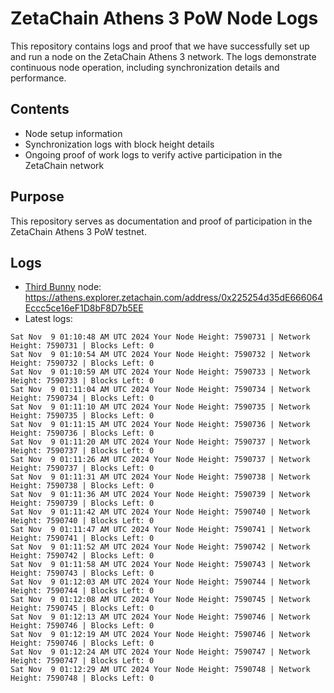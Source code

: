 # ZetaChain Athens 3 PoW Node Logs
This repository contains logs and proof that we have successfully set up and run a node on the ZetaChain Athens 3 network. The logs demonstrate continuous node operation, including synchronization details and performance.

## Contents
- Node setup information
- Synchronization logs with block height details
- Ongoing proof of work logs to verify active participation in the ZetaChain network

## Purpose
This repository serves as documentation and proof of participation in the ZetaChain Athens 3 PoW testnet.

## Logs

- [Third Bunny](https://thirdbunny.xyz/) node: https://athens.explorer.zetachain.com/address/0x225254d35dE666064Eccc5ce16eF1D8bF8D7b5EE
- Latest logs:
```
Sat Nov  9 01:10:48 AM UTC 2024 Your Node Height: 7590731 | Network Height: 7590731 | Blocks Left: 0
Sat Nov  9 01:10:54 AM UTC 2024 Your Node Height: 7590732 | Network Height: 7590732 | Blocks Left: 0
Sat Nov  9 01:10:59 AM UTC 2024 Your Node Height: 7590733 | Network Height: 7590733 | Blocks Left: 0
Sat Nov  9 01:11:04 AM UTC 2024 Your Node Height: 7590734 | Network Height: 7590734 | Blocks Left: 0
Sat Nov  9 01:11:10 AM UTC 2024 Your Node Height: 7590735 | Network Height: 7590735 | Blocks Left: 0
Sat Nov  9 01:11:15 AM UTC 2024 Your Node Height: 7590736 | Network Height: 7590736 | Blocks Left: 0
Sat Nov  9 01:11:20 AM UTC 2024 Your Node Height: 7590737 | Network Height: 7590737 | Blocks Left: 0
Sat Nov  9 01:11:26 AM UTC 2024 Your Node Height: 7590737 | Network Height: 7590737 | Blocks Left: 0
Sat Nov  9 01:11:31 AM UTC 2024 Your Node Height: 7590738 | Network Height: 7590738 | Blocks Left: 0
Sat Nov  9 01:11:36 AM UTC 2024 Your Node Height: 7590739 | Network Height: 7590739 | Blocks Left: 0
Sat Nov  9 01:11:42 AM UTC 2024 Your Node Height: 7590740 | Network Height: 7590740 | Blocks Left: 0
Sat Nov  9 01:11:47 AM UTC 2024 Your Node Height: 7590741 | Network Height: 7590741 | Blocks Left: 0
Sat Nov  9 01:11:52 AM UTC 2024 Your Node Height: 7590742 | Network Height: 7590742 | Blocks Left: 0
Sat Nov  9 01:11:58 AM UTC 2024 Your Node Height: 7590743 | Network Height: 7590743 | Blocks Left: 0
Sat Nov  9 01:12:03 AM UTC 2024 Your Node Height: 7590744 | Network Height: 7590744 | Blocks Left: 0
Sat Nov  9 01:12:08 AM UTC 2024 Your Node Height: 7590745 | Network Height: 7590745 | Blocks Left: 0
Sat Nov  9 01:12:13 AM UTC 2024 Your Node Height: 7590746 | Network Height: 7590746 | Blocks Left: 0
Sat Nov  9 01:12:19 AM UTC 2024 Your Node Height: 7590746 | Network Height: 7590746 | Blocks Left: 0
Sat Nov  9 01:12:24 AM UTC 2024 Your Node Height: 7590747 | Network Height: 7590747 | Blocks Left: 0
Sat Nov  9 01:12:29 AM UTC 2024 Your Node Height: 7590748 | Network Height: 7590748 | Blocks Left: 0
```
